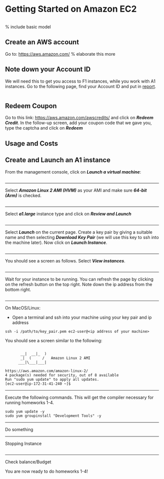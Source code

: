 # Getting Started on Amazon EC2
```{include} ../common/aws_caution.md
```
% include basic model
## Create an AWS account
Go to: <https://aws.amazon.com/>
% elaborate this more

## Note down your Account ID
We will need this to get you access to F1 instances, while you work
with A1 instances. Go to the following page, find your Account ID and
put in [report](homework_submission).
```{image} images/aws_account_id.png
```

## Redeem Coupon
Go to this link: <https://aws.amazon.com/awscredits/> and click on
***Redeem Credit***. In the follow-up screen, add your coupon code
that we gave you, type the captcha and click on ***Redeem***

## Usage and Costs

## Create and Launch an A1 instance
From the management console, click on ***Launch a virtual machine***:
```{image} images/launch_a1_1.png
```
---
Select ***Amazon Linux 2 AMI (HVM)*** as your AMI and make sure ***64-bit (Arm)***
is checked.
```{image} images/launch_a1_2.png
```
---
Select ***a1.large*** instance type and click on ***Review and Launch***
```{image} images/launch_a1_3.png
```
---
Select ***Launch*** on the current page. Create a key pair by giving a suitable
name and then selecting ***Download Key Pair*** (we will use this key to
ssh into the machine later). Now click on ***Launch Instance***.
```{image} images/launch_a1_4.png
```
---
You should see a screen as follows. Select ***View instances***.
```{image} images/launch_a1_5.png
```
---
Wait for your instance to be running. You can refresh the page by clicking
on the refresh button on the top right. Note down the ip address from the
bottom right.
```{image} images/launch_a1_6.png
```
---
On MacOS/Linux:
 - Open a terminal and ssh into your machine using your key pair and ip
 address
 ```
 ssh -i /path/to/key_pair.pem ec2-user@<ip address of your machine>
 ```
You should see a screen similar to the following:
```

       __|  __|_  )
       _|  (     /   Amazon Linux 2 AMI
      ___|\___|___|

https://aws.amazon.com/amazon-linux-2/
4 package(s) needed for security, out of 8 available
Run "sudo yum update" to apply all updates.
[ec2-user@ip-172-31-41-240 ~]$
```
---
Execute the following commands. This will get the compiler necessary for
running homeworks 1-4.
```
sudo yum update -y
sudo yum groupinstall "Development Tools" -y
```
---
Do something

---
Stopping Instance
```{image} images/launch_a1_7.png

```
---
Check balance/Budget

You are now ready to do homeworks 1-4!

```{include} ../common/aws_caution.md
```
